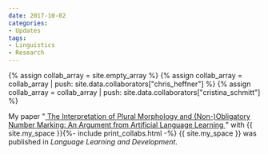 ```yaml
---
date: 2017-10-02
categories:
- Updates
tags:
- Linguistics
- Research
---
```


{% assign collab_array = site.empty_array %}
{% assign collab_array = collab_array | push: site.data.collaborators["chris_heffner"] %}
{% assign collab_array = collab_array | push: site.data.collaborators["cristina_schmitt"] %}

My paper "<a
href="https://doi.org/10.1080/15475441.2017.1324307">
The Interpretation of Plural Morphology and (Non-)Obligatory Number Marking: An Argument from Artificial Language Learning
</a>" with {{ site.my_space }}{%- include print_collabs.html -%} {{ site.my_space }} was published in <em>Language Learning and Development</em>.

<!-- more -->
